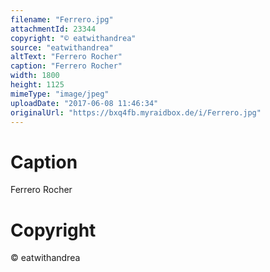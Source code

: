 ```yaml
---
filename: "Ferrero.jpg"
attachmentId: 23344
copyright: "© eatwithandrea"
source: "eatwithandrea"
altText: "Ferrero Rocher"
caption: "Ferrero Rocher"
width: 1800
height: 1125
mimeType: "image/jpeg"
uploadDate: "2017-06-08 11:46:34"
originalUrl: "https://bxq4fb.myraidbox.de/i/Ferrero.jpg"
---
```


# Caption

Ferrero Rocher

# Copyright

© eatwithandrea
